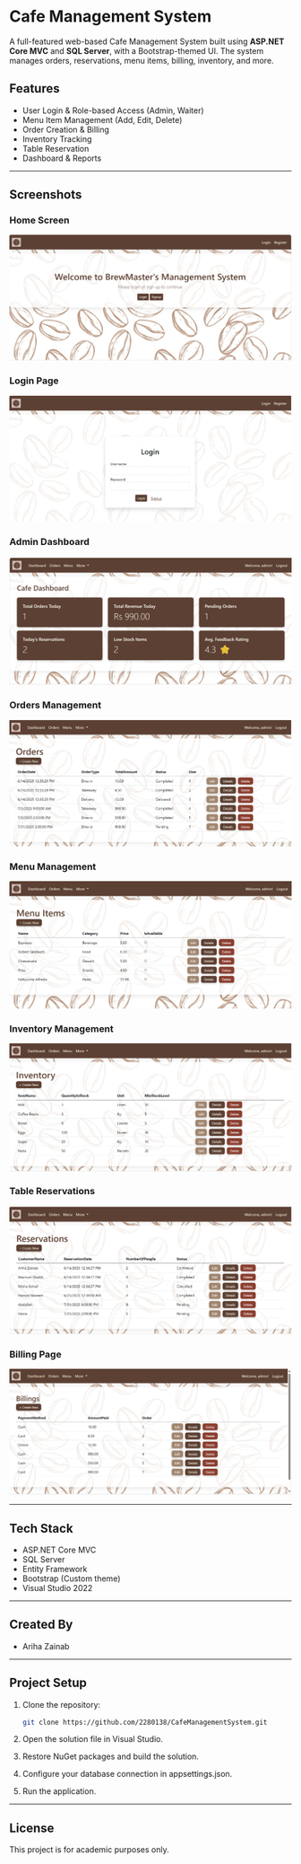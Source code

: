 # Cafe Management System

A full-featured web-based Cafe Management System built using **ASP.NET Core MVC** and **SQL Server**, with a Bootstrap-themed UI. The system manages orders, reservations, menu items, billing, inventory, and more.

## Features
-  User Login & Role-based Access (Admin, Waiter)
-  Menu Item Management (Add, Edit, Delete)
-  Order Creation & Billing
-  Inventory Tracking
-  Table Reservation
-  Dashboard & Reports

---

## Screenshots

### Home Screen
![Home](screenshots/homescreen.png)

### Login Page
![Login](screenshots/login.png)

### Admin Dashboard
![Dashboard](screenshots/dashboard.png)

### Orders Management
![Orders](screenshots/orders.png)

### Menu Management
![Menu](screenshots/menu.png)

### Inventory Management
![Inventory](screenshots/inventory.png)

### Table Reservations
![Reservation](screenshots/reservation.png)

### Billing Page
![Billing](screenshots/billings.png)

---

## Tech Stack
- ASP.NET Core MVC
- SQL Server
- Entity Framework
- Bootstrap (Custom theme)
- Visual Studio 2022

---

## Created By
- Ariha Zainab  

---

## Project Setup
1. Clone the repository:
   ```bash
   git clone https://github.com/2280138/CafeManagementSystem.git

2. Open the solution file in Visual Studio.

3. Restore NuGet packages and build the solution.

4. Configure your database connection in appsettings.json.

5. Run the application.

---

## License
This project is for academic purposes only.


